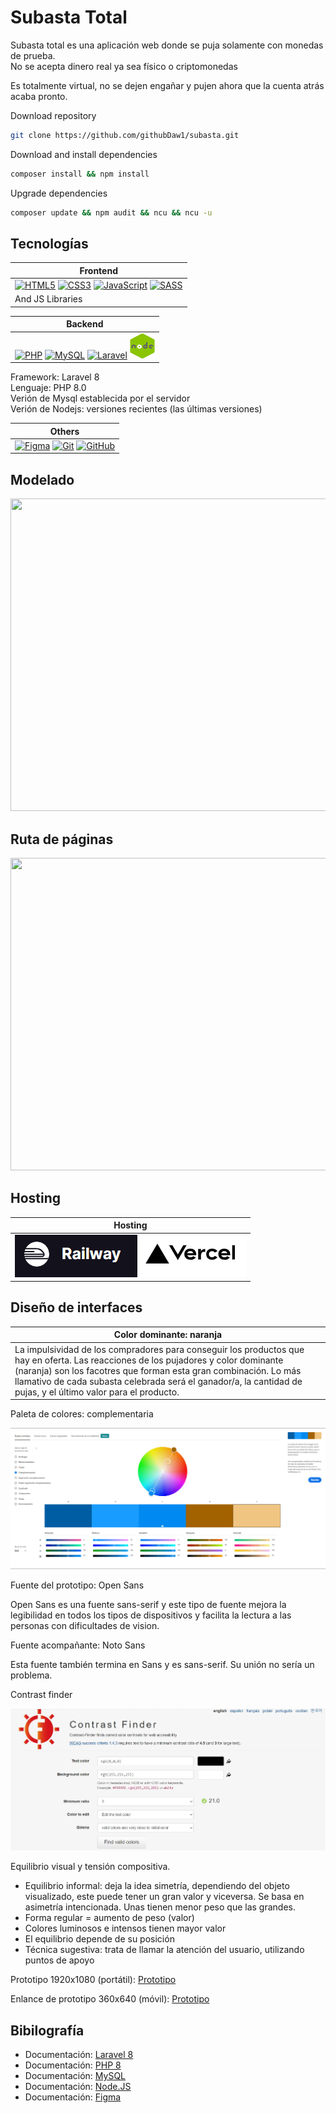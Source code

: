 # Subasta Total
Subasta total es una aplicación web donde se puja solamente con monedas de prueba.<br/>
No se acepta dinero real ya sea físico o criptomonedas<br/>

Es totalmente virtual, no se dejen engañar y pujen ahora que la cuenta atrás acaba pronto.

Download repository

```bash
git clone https://github.com/githubDaw1/subasta.git
```

Download and install dependencies

```bash
composer install && npm install
```

Upgrade dependencies

```bash
composer update && npm audit && ncu && ncu -u
```


## Tecnologías
| Frontend |
|----------|
| [![HTML5](img/tecnologias/HTML5.svg)](https://www.w3.org/html/)  [![CSS3](img/tecnologias/CSS3.svg)](https://www.w3schools.com/css/)  [![JavaScript](img/tecnologias/JS.svg)](https://developer.mozilla.org/en-US/docs/Web/JavaScript)  [![SASS](img/tecnologias/SASS.svg)](https://sass-lang.com) |
| And JS Libraries |

| Backend |
|---------|
| [![PHP](img/tecnologias/PHP.svg)](https://www.php.net)  [![MySQL](img/tecnologias/MySQL.svg)](https://www.mysql.com/)  [![Laravel](img/tecnologias/laravel.svg)](https://laravel.com/)  [![NodeJS](img/tecnologias/NodeJS.png)](https://nodejs.org/es/) |

Framework: Laravel 8<br/>
Lenguaje: PHP 8.0<br/>
Verión de Mysql establecida por el servidor<br/>
Verión de Nodejs: versiones recientes (las últimas versiones)

| Others |
|--------|
| [![Figma](img/tecnologias/figma.svg)](https://www.figma.com/)  [![Git](img/tecnologias/git.svg)](https://git-scm.com/)  [![GitHub](img/tecnologias/GitHub.svg)](https://github.com/) |


## Modelado
<img src="./img/modelado.webp" width="1000" height="500">

## Ruta de páginas
<img src="./img/figma.PNG" width="1000" height="500">

## Hosting
| Hosting |
|---------|
| [![Railway.app](img/tecnologias/railway.app.PNG)](https://railway.app/)  [![Vercel](img/tecnologias/vercel.PNG)](https://vercel.com/)  |


## Diseño de interfaces
| Color dominante: naranja |
|--------------------------|
| La impulsividad de los compradores para conseguir los productos que hay en oferta. Las reacciones de los pujadores y color dominante (naranja) son los facotres que forman esta gran combinación. Lo más llamativo de cada subasta celebrada será el ganador/a, la cantidad de pujas, y el último valor para el producto. |

Paleta de colores: complementaria

![Paleta de colores - Complementarias](img/paletaColores.webp)

Fuente del prototipo: Open Sans

Open Sans es una fuente sans-serif y este tipo de fuente mejora la legibilidad en todos los tipos de 
dispositivos y facilita la lectura a las personas con dificultades de vision.

Fuente acompañante: Noto Sans

Esta fuente también termina en Sans y es sans-serif. Su unión no sería un problema.

Contrast finder

![Mejor combinación de colores](img/contraste.webp)

Equilibrio visual y tensión compositiva.

- Equilibrio informal: deja la idea simetría, dependiendo del objeto visualizado, este puede tener un gran valor y viceversa. Se basa en asimetría intencionada. Unas tienen menor peso que las grandes.
- Forma regular = aumento de peso (valor)
- Colores luminosos e intensos tienen mayor valor
- El equilibrio depende de su posición
- Técnica sugestiva: trata de llamar la atención del usuario, utilizando puntos de apoyo

Prototipo 1920x1080 (portátil): [Prototipo](https://www.figma.com/proto/MGazLbzsWFdFpbrXs1uyWc/Prototipo-subasta-(DESKTOP)?node-id=1%3A5&scaling=min-zoom&page-id=0%3A1&starting-point-node-id=1%3A5)

Enlance de prototipo 360x640 (móvil): [Prototipo](https://www.figma.com/proto/WEoUJsjENQh8x2WGeOYmgg/Prototipo-subasta-(PHONE)?node-id=4%3A3&scaling=min-zoom&page-id=0%3A1&starting-point-node-id=1%3A5)

## Bibilografía
- Documentación: [Laravel 8](https://laravel.com/docs/8.x/releases)
- Documentación: [PHP 8](https://www.php.net/manual/en/)
- Documentación: [MySQL](https://dev.mysql.com/doc/)
- Documentación: [Node.JS](https://nodejs.org/en/docs/)
- Documentación: [Figma](https://help.figma.com/hc/en-us)
